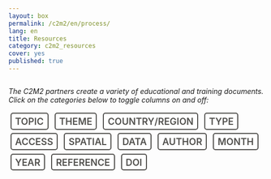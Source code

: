 ```yaml
---
layout: box
permalink: /c2m2/en/process/
lang: en
title: Resources
category: c2m2_resources
cover: yes
published: true
---
```



<!-- DATATABLES BOOTSTRAP INTEGRATION CSS -->
<link rel="stylesheet" href="https://cdn.datatables.net/plug-ins/a5734b29083/integration/bootstrap/3/dataTables.bootstrap.css">


<style>

header ul a,header a.active,header a:active,header a:focus, header a:hover {
  color: #7B533F;
}

li {
  list-style-type: none;
}

.post-list {
    margin: 0;
    padding: 0;
    list-style-type: none;
}

.post-list li {
    padding: 8px 0;
    border-bottom: 1px solid #ccc;
    border-bottom: 1px solid rgba(0,0,0,0.1);
    font-size: 18px;
    font-size: 2.1rem;
    line-height: 1.33333;
    margin-bottom: 0;
}

.post-list li:after {
    content: "";
    display: table;
    clear: both;
}

.post-list a {
    text-decoration: none;
    color: #222;
}

.entry-tags {
    display: block;
    margin-top: .5em;
    text-transform: uppercase;
    font-size: 1.15rem;
    line-height: 2.18182;
    margin-bottom: 24px;
    margin-bottom: 1.5rem;
    font-weight: 600;
}

.entry-tags a {
    padding: .2em .4em;
    margin: 0 .2em;
    background-color: #fff;
    color: #51504d;
    border-radius: 5px;
    border: 2px solid #51504d ;
}

.post-list a>span {
    float: right;
}

@media screen and (min-width: 48em)
.post-list .entry-date {
    display: inline;
}

.post-list .entry-date {
    font-size: 18px;
    font-size: 1.3rem;
    line-height: 1.71429;
    margin-bottom: 0;
    text-transform: uppercase;
}

@media screen and (min-width: 62.5em)
.post-list .abstract {
    width: 60%;
}

.post-list .abstract {
    display: block;
    float: none;
    font-size: 14px;
    font-size: 1.6rem;
    line-height: 1.14286;
    margin-bottom: 0;
}

.tag-box {
    list-style: none;
    margin: 0;
    padding: 4px 0;
    overflow: hidden;
}

.tag-box.inline li {
    float: left;
    font-size: 14px;
    font-size: 1.65rem;
    line-height: 1.71429;
    margin-bottom: 24px;
    margin-bottom: 1.4rem;
    line-height: 2.5;
}

.tag-box a {
    padding: 4px 6px;
    margin: 2px;
    color: #fff;
    background-color: #7B533F;
    border-radius: 4px;
    text-decoration: none;
}

.tag-box a span {
    vertical-align: super;
    font-size: 10px;
    font-size: 1.3rem;
    line-height: 2.4;
    margin-bottom: 24px;
    margin-bottom: 1.5rem;
}

a.toggle-vis {
    text-decoration: none;
    white-space: nowrap;
}

a.selected-tag {
    background-color: #51504d;
    color: #9ac9fe;
}

#mySelection {
    border: 1px solid #ddd;
    font-size: 14px;
}

</style>



<!--<div> This is the resources section </div>-->

<div class="row">
    <div class="col-lg-12" style="overflow: auto;">
          <div style="font-style: italic;">
            <p>
            The C2M2 partners create a variety of educational and training documents. Click on the categories below to toggle columns on and off:
            </p>
          </div>
            <div class="entry-tags" style="cursor:pointer;padding-bottom:10px;">
                <!--Toggle column:--> 
                <a class="toggle-vis2" data-column="0">Topic</a>
                <a class="toggle-vis2" data-column="1">Theme</a>
                <a class="toggle-vis2" data-column="2">Country/Region</a>
                <a class="toggle-vis2" data-column="3">Type</a>
                <a class="toggle-vis2" data-column="4">Access</a>
                <a class="toggle-vis2" data-column="5">Spatial</a>
                <a class="toggle-vis2" data-column="6">Data</a>
                <a class="toggle-vis2" data-column="7">Author</a>
                <a class="toggle-vis2" data-column="8">Month</a>
                <a class="toggle-vis2" data-column="9">Year</a>
                <a class="toggle-vis2" data-column="10">Reference</a>
                <a class="toggle-vis2" data-column="11">DOI</a>
            </div>
            <div id="document_table"></div>
    </div>
</div>


<script type="text/javascript">

//Edit 'key' and 'columns' to connect your spreadsheet

//enter google sheets key here, sheet can only have one tab
var key =
  "https://docs.google.com/spreadsheets/d/1lIwjJiKLabaavo5mjVeyFDbKbQiLsfQnYz3k-yJ6TG4/pubhtml"; 


//var key =
//  "https://docs.google.com/spreadsheets/d/1Ui2G_ZPCbgxmRJ8r93WOS47zwPItfOI74vUM9W7AnDI/pubhtml";



key2 = "https://docs.google.com/spreadsheets/d/14qxuA0cq0Jv2AFX35VO4FNtBQ8xIbNpw0zT8oU0msrE/edit?usp=sharing";



//var key2 = "https://docs.google.com/spreadsheets/d/1KAJK3Y9CqLwPwFhB2UGiNSZQrCTRMhpevDhwty62J70/pubhtml";


var key3 = "12hllq5JK04Hr5zLQX5hLrozorAvyXo7tGf9pFlewado"


//"data" refers to the column name with no spaces and no capitals
//punctuation or numbers in your column name
//"title" is the column name you want to appear in the published table


var columns2 = [{
"data": "Topic","title": "Topic", "width":"40px"},
{"data": "Theme","title": "Theme", "width":"60px"},
{"data": "Country/Region","title": "Country/Region", "width":"40px"},
{"data": "Type","title": "Type", "width":"100px"},
{"data": "Access","title": "Access", "width":"40px"},
{"data": "Spatial","title": "Spatial", "width":"40px"},
{"data": "Data","title": "Data", "width":"40px"},
{"data": "Author","title": "Author", "width":"60px"},
{"data": "Month","title": "Month", "width":"20px"},
{"data": "Year","title": "Year", "width":"20px"},
{"data": "Reference","title": "Reference", "width":"120px"},
{"data": "DOI","title": "DOI", "width":"100px"}];



function loadTable() {


    //beginning of writeTable2

    function initializeTabletopObject2() {
        Tabletop.init({
          key: key2,
          callback: function(data, tabletop) {
            console.log('data2: ');
            console.log(data);
            writeTable2(data); //call up datatables function
          },
          simpleSheet: true,
          debug: false
        });
      }

      initializeTabletopObject2();

      function writeTable2(data) {
        //select main div and put a table there
        //use bootstrap css to customize table style: http://getbootstrap.com/css/#tables
        $('#document_table').html(
          '<table cellpadding="0" cellspacing="0" border="0" class="table table-striped table-condensed table-responsive" id="mySelection2" style="table-layout:fixed;"></table>'
        );

        //initialize the DataTable object and put settings in
        $("#mySelection2").DataTable({
          "data": data,
          "autoWidth": true,
          "columns": columns2,
          "order": [
            [0, "desc"]
          ], //order on second column
          "pagingType": "simple",
          "columnDefs": [{
              "targets": "_all",
              "data": null,
              "targets": [ 1,3,4,5,6,7,8,11 ],
              "visible": false,
              "render": function ( data, type, full, meta ) {

                    var re = /\[(.*?)\]\((.+?)\)/g;
                    var found = data.match(re);

                    if(found) {
                        console.log('it exists 2');
                        var re1 = /\[(.*?)\]/g;
                        var title = data.match(re1);
                        var newTitle = title[0].replace(/[\[\]']/g,'' );
                        var re2 = /\((.+?)\)/g;
                        var url = data.match(re2);
                        var newUrl = url[0].slice(1,-1);

                        return '<a href="'+newUrl+'" target="_blank" >'+newTitle+'</a>';
                    } else {
                        return data;
                    }
               },

         }]

        });

        //hides certain columns
        var table2 = $('#mySelection2').DataTable();
        //console.log('print table2');
        //console.log(table2);
        //table2.columns( [ 7,8] ).visible( false, false );


        //Select default columns 0-4
        var selected_tag_array = [0,2,9,10]
        
        for (var i in selected_tag_array) {
            console.log(selected_tag_array[i]);
            $("a.toggle-vis2[data-column='"+selected_tag_array[i]+"']").addClass('selected-tag');
        }
        

        $('a.toggle-vis2').on( 'click', function (e) {
            e.preventDefault();
     
            // Get the column API object
            var column2 = table2.column( $(this).attr('data-column') );
     
            // Toggle the visibility
            column2.visible( ! column2.visible() );


            if ( $(this).hasClass('selected-tag') ) {
                $( this ).removeClass('selected-tag');
            } else {
                $( this ).addClass('selected-tag');
            }
            
        } );
      }

    //end of writeTable2


}
